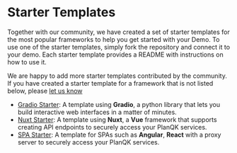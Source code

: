 # Starter Templates
Together with our community, we have created a set of starter templates for the most popular frameworks to help you get started with your Demo.
To use one of the starter templates, simply fork the repository and connect it to your demo.
Each starter template provides a README with instructions on how to use it.

We are happy to add more starter templates contributed by the community.
If you have created a starter template for a framework that is not listed below, please [let us know](https://join.slack.com/t/planqk-platform/shared_invite/zt-1b4899wqr-xqOYLSCr8KqYkREi251NxQ)

- [Gradio Starter](https://github.com/Anaqor/demo-starter-gradio): A template using **Gradio**, a python library that lets you build interactive web interfaces in a matter of minutes.
- [Nuxt Starter](https://github.com/Anaqor/demo-starter-nuxt): A template using **Nuxt**, a **Vue** framework that supports creating API endpoints to securely access your PlanQK services.
- [SPA Starter](https://github.com/viralitygmbh/planqk-webapp-demo-template): A template for SPAs such as **Angular**, **React** with a proxy server to securely access your PlanQK services. 


